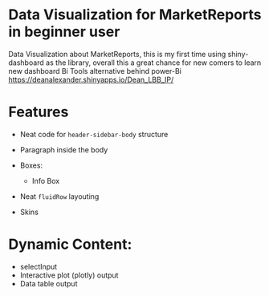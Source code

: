 # Data Visualization for MarketReports in beginner user
Data Visualization about MarketReports, this is my first time using shiny-dashboard as the library, overall this a great chance for new comers to learn new dashboard Bi Tools alternative behind power-Bi
https://deanalexander.shinyapps.io/Dean_LBB_IP/

# Features
- Neat code for `header-sidebar-body` structure
- Paragraph inside the body

- Boxes:
  - Info Box
- Neat `fluidRow` layouting
- Skins

# Dynamic Content:

- selectInput
- Interactive plot (plotly) output
- Data table output
